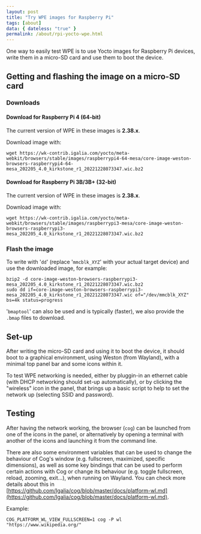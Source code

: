 ```yaml
---
layout: post
title: "Try WPE images for Raspberry Pi"
tags: [about]
data: { dateless: "true" }
permalink: /about/rpi-yocto-wpe.html
---
```


One way to easily test WPE is to use Yocto images for Raspberry Pi
devices, write them in a micro-SD card and use them to boot the
device.


## Getting and flashing the image on a micro-SD card

### Downloads

#### Download for Raspberry Pi 4 (64-bit)

The current version of WPE in these images is **2.38.x**.

Download image with:
```
wget https://wk-contrib.igalia.com/yocto/meta-webkit/browsers/stable/images/raspberrypi4-64-mesa/core-image-weston-browsers-raspberrypi4-64-mesa_202205_4.0_kirkstone_r1_20221228073347.wic.bz2
```

#### Download for Raspberry Pi 3B/3B+ (32-bit)

The current version of WPE in these images is **2.38.x**.

Download image with:
```
wget https://wk-contrib.igalia.com/yocto/meta-webkit/browsers/stable/images/raspberrypi3-mesa/core-image-weston-browsers-raspberrypi3-mesa_202205_4.0_kirkstone_r1_20221228073347.wic.bz2
```

### Flash the image

To write with '`dd`' (replace '`mmcblk_XYZ`' with your actual target
device) and use the downloaded image, for example:

```
bzip2 -d core-image-weston-browsers-raspberrypi3-mesa_202205_4.0_kirkstone_r1_20221228073347.wic.bz2
sudo dd if=core-image-weston-browsers-raspberrypi3-mesa_202205_4.0_kirkstone_r1_20221228073347.wic of="/dev/mmcblk_XYZ" bs=4k status=progress
```

'`bmaptool`' can also be used and is typically (faster), we also provide the `.bmap` files to download.

## Set-up

After writing the micro-SD card and using it to boot the device, it
should boot to a graphical environment, using Weston (from Wayland),
with a minimal top panel bar and some icons within it.

To test WPE networking is needed, either by pluggin-in an ethernet
cable (with DHCP networking should set-up automatically), or by
clicking the "wireless" icon in the panel, that brings up a basic
script to help to set the network up (selecting SSID and password).


## Testing

After having the network working, the browser (`cog`) can be launched
from one of the icons in the panel, or alternatively by opening a
terminal with another of the icons and launching it from the command
line.

There are also some environment variables that can be used to change
the behaviour of Cog's window (e.g.  fullscreen, maximized, specific
dimensions), as well as some key bindings that can be used to perform
certain actions with Cog or change its behaviour (e.g. toggle
fullscreen, reload, zooming, exit...), when running on Wayland. You
can check more details about this in
[https://github.com/Igalia/cog/blob/master/docs/platform-wl.md](https://github.com/Igalia/cog/blob/master/docs/platform-wl.md).

Example:

```
COG_PLATFORM_WL_VIEW_FULLSCREEN=1 cog -P wl "https://www.wikipedia.org/"
```

